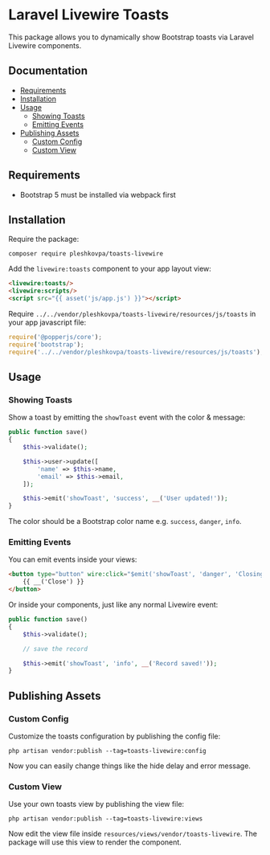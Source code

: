 # Laravel Livewire Toasts

This package allows you to dynamically show Bootstrap toasts via Laravel Livewire components.

## Documentation

- [Requirements](#requirements)
- [Installation](#installation)
- [Usage](#usage)
    - [Showing Toasts](#showing-toasts)
    - [Emitting Events](#emitting-events)
- [Publishing Assets](#publishing-assets)
    - [Custom Config](#custom-config)
    - [Custom View](#custom-view)

## Requirements

- Bootstrap 5 must be installed via webpack first

## Installation

Require the package:

```console
composer require pleshkovpa/toasts-livewire
```

Add the `livewire:toasts` component to your app layout view:

```html
<livewire:toasts/>
<livewire:scripts/>
<script src="{{ asset('js/app.js') }}"></script>
```

Require `../../vendor/pleshkovpa/toasts-livewire/resources/js/toasts` in your app javascript file:

```javascript
require('@popperjs/core');
require('bootstrap');
require('../../vendor/pleshkovpa/toasts-livewire/resources/js/toasts');
```

## Usage

### Showing Toasts

Show a toast by emitting the `showToast` event with the color & message:

```php
public function save()
{
    $this->validate();

    $this->user->update([
        'name' => $this->name,
        'email' => $this->email,
    ]);

    $this->emit('showToast', 'success', __('User updated!'));
}
```

The color should be a Bootstrap color name e.g. `success`, `danger`, `info`.

### Emitting Events

You can emit events inside your views:

```html
<button type="button" wire:click="$emit('showToast', 'danger', 'Closing!')">
    {{ __('Close') }}
</button>
```

Or inside your components, just like any normal Livewire event:

```php
public function save()
{
    $this->validate();

    // save the record

    $this->emit('showToast', 'info', __('Record saved!'));
}
```

## Publishing Assets

### Custom Config

Customize the toasts configuration by publishing the config file:

```console
php artisan vendor:publish --tag=toasts-livewire:config
```

Now you can easily change things like the hide delay and error message.

### Custom View

Use your own toasts view by publishing the view file:

```console
php artisan vendor:publish --tag=toasts-livewire:views
```

Now edit the view file inside `resources/views/vendor/toasts-livewire`. The package will use this view to render the component.
